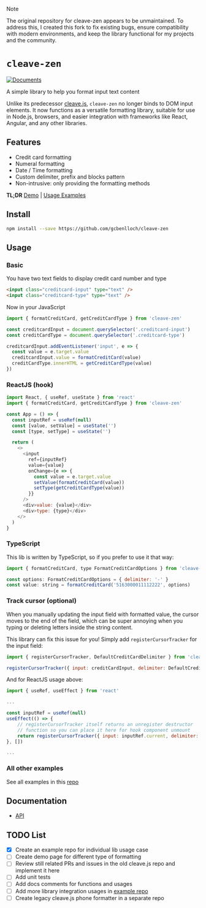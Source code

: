 > [!NOTE]
> The original repository for cleave-zen appears to be unmaintained. To address this, I created this fork to fix existing bugs, ensure compatibility with modern environments, and keep the library functional for my projects and the community.

# `cleave-zen`

[![Documents](https://img.shields.io/badge/documents-check-3362c2.svg)](https://github.com/gcbenlloch/cleave-zen/blob/main/docs/modules.md)

A simple library to help you format input text content

Unlike its predecessor [cleave.js](https://github.com/nosir/cleave.js),
`cleave-zen` no longer binds to DOM input elements. It now functions as a
versatile formatting library, suitable for use in Node.js, browsers, and easier
integration with frameworks like React, Angular, and any other libraries.

## Features

- Credit card formatting
- Numeral formatting
- Date / Time formatting
- Custom delimiter, prefix and blocks pattern
- Non-intrusive: only providing the formatting methods

**TL;DR** [Demo](https://nosir.github.io/cleave-zen) |
[Usage Examples](https://github.com/nosir/cleave-zen-examples)

## Install

```sh
npm install --save https://github.com/gcbenlloch/cleave-zen
```

## Usage

### Basic

You have two text fields to display credit card number and type

```html
<input class="creditcard-input" type="text" />
<input class="creditcard-type" type="text" />
```

Now in your JavaScript

```js
import { formatCreditCard, getCreditCardType } from 'cleave-zen'

const creditcardInput = document.querySelector('.creditcard-input')
const creditCardType = document.querySelector('.creditcard-type')

creditcardInput.addEventListener('input', e => {
  const value = e.target.value
  creditcardInput.value = formatCreditCard(value)
  creditCardType.innerHTML = getCreditCardType(value)
})
```

### ReactJS (hook)

```js
import React, { useRef, useState } from 'react'
import { formatCreditCard, getCreditCardType } from 'cleave-zen'

const App = () => {
  const inputRef = useRef(null)
  const [value, setValue] = useState('')
  const [type, setType] = useState('')

  return (
    <>
      <input
        ref={inputRef}
        value={value}
        onChange={e => {
          const value = e.target.value
          setValue(formatCreditCard(value))
          setType(getCreditCardType(value))
        }}
      />
      <div>value: {value}</div>
      <div>type: {type}</div>
    </>
  )
}
```

### TypeScript

This lib is written by TypeScript, so if you prefer to use it that way:

```js
import { formatCreditCard, type FormatCreditCardOptions } from 'cleave-zen'

const options: FormatCreditCardOptions = { delimiter: '-' }
const value: string = formatCreditCard('5163000011112222', options)
```

### Track cursor (optional)

When you manually updating the input field with formatted value, the cursor
moves to the end of the field, which can be super annoying when you typing or
deleting letters inside the string content.

This library can fix this issue for you! Simply add `registerCursorTracker` for
the input field:

```js
import { registerCursorTracker, DefaultCreditCardDelimiter } from 'cleave-zen'

registerCursorTracker({ input: creditCardInput, delimiter: DefaultCreditCardDelimiter }})
```

And for ReactJS usage above:

```js
import { useRef, useEffect } from 'react'

...

const inputRef = useRef(null)
useEffect(() => {
    // registerCursorTracker itself returns an unregister destructor
    // function so you can place it here for hook component unmount
    return registerCursorTracker({ input: inputRef.current, delimiter: DefaultCreditCardDelimiter })
}, [])

...
```

### All other examples

See all examples in this [repo](https://github.com/nosir/cleave-zen-examples)

## Documentation

- [API](https://github.com/gcbenlloch/cleave-zen/blob/main/docs/modules.md)

## TODO List

- [x] Create an example repo for individual lib usage case
- [ ] Create demo page for different type of formatting
- [ ] Review still related PRs and issues in the old cleave.js repo and
      implement it here
- [ ] Add unit tests
- [ ] Add docs comments for functions and usages
- [ ] Add more library integration usages in
      [example repo](https://github.com/nosir/cleave-zen-examples)
- [ ] Create legacy cleave.js phone formatter in a separate repo
